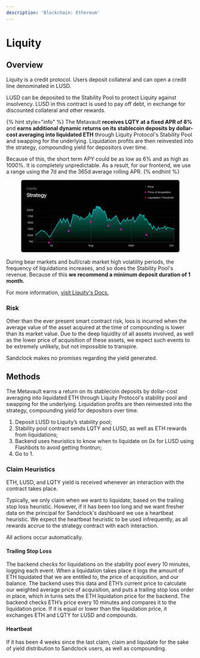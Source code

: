 ```yaml
---
description: 'Blockchain: Ethereum'
---
```


# Liquity

## Overview

Liquity is a credit protocol. Users deposit collateral and can open a credit line denominated in LUSD.

LUSD can be deposited to the Stability Pool to protect Liquity against insolvency. LUSD in this contract is used to pay off debt, in exchange for discounted collateral and other rewards.

{% hint style="info" %}
The Metavault **receives LQTY at a fixed APR of 8%** and **earns additional dynamic returns on its stablecoin deposits by dollar-cost averaging into liquidated ETH** through Liquity Protocol's Stability Pool and swapping for the underlying. Liquidation profits are then reinvested into the strategy, compounding yield for depositors over time.

Because of this, the short term APY could be as low as 6% and as high as 1000%. It is completely unpredictable. As a result, for our frontend, we use a range using the 7d and the 365d average rolling APR.
{% endhint %}

<figure><img src="../.gitbook/assets/image.png" alt=""><figcaption></figcaption></figure>

During bear markets and bull/crab market high volatility periods, the frequency of liquidations increases, and so does the Stability Pool's revenue. Because of this **we recommend a minimum deposit duration of 1 month.**

For more information, [visit Liquity's Docs.](https://docs.liquity.org/)

### Risk

Other than the ever present smart contract risk, loss is incurred when the average value of the asset acquired at the time of compounding is lower than its market value. Due to the deep liquidity of all assets involved, as well as the lower price of acquisition of these assets, we expect such events to be extremely unlikely, but not impossible to transpire.

&#x20;Sandclock makes no promises regarding the yield generated.

## Methods

The Metavault earns a return on its stablecoin deposits by dollar-cost averaging into liquidated ETH through Liquity Protocol's stability pool and swapping for the underlying. Liquidation profits are then reinvested into the strategy, compounding yield for depositors over time.

1. Deposit LUSD to Liquity’s stability pool;
2. Stability pool contract sends LQTY and LUSD, as well as ETH rewards from liquidations;
3. Backend uses heuristics to know when to liquidate on 0x for LUSD using Flashbots to avoid getting frontrun;
4. Go to 1.

### Claim Heuristics

ETH, LUSD, and LQTY yield is received whenever an interaction with the contract takes place.

Typically, we only claim when we want to liquidate, based on the trailing stop loss heuristic. However, if it has been too long and we want fresher data on the principal for Sandclock's dashboard we use a heartbeat heuristic. We expect the heartbeat heuristic to be used infrequently, as all rewards accrue to the strategy contract with each interaction.

All actions occur automatically.

#### **Trailing Stop Loss**

The backend checks for liquidations on the stability pool every 10 minutes, logging each event. When a liquidation takes place it logs the amount of ETH liquidated that we are entitled to, the price of acquisition, and our balance. The backend uses this data and ETH’s current price to calculate our weighted average price of acquisition, and puts a trailing stop loss order in place, which in turns sets the ETH liquidation price for the backend. The backend checks ETH’s price every 10 minutes and compares it to the liquidation price. If it is equal or lower than the liquidation price, it exchanges ETH and LQTY for LUSD and compounds.

#### Heartbeat

If it has been 4 weeks since the last claim, claim and liquidate for the sake of yield distribution to Sandclock users, as well as compounding.
